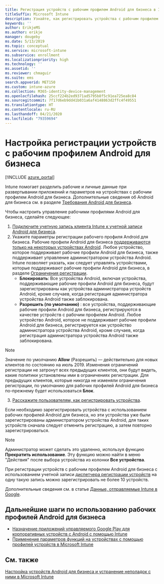 ```yaml
---
title: Регистрация устройств с рабочим профилем Android для бизнеса в Intune
titleSuffix: Microsoft Intune
description: Узнайте, как регистрировать устройства с рабочим профилем Android для бизнеса в Intune.
keywords: ''
author: ErikjeMS
ms.author: erikje
manager: dougeby
ms.date: 5/13/2019
ms.topic: conceptual
ms.service: microsoft-intune
ms.subservice: enrollment
ms.localizationpriority: high
ms.technology: ''
ms.assetid: ''
ms.reviewer: chmaguir
ms.suite: ems
search.appverid: MET150
ms.custom: intune-azure
ms.collection: M365-identity-device-management
ms.openlocfilehash: 25ccf224b2ed9371ad5795b8f5c91ea725ea8c84
ms.sourcegitcommit: 7f17d6eb9dd41b031a6af4148863d2ffc4f49551
ms.translationtype: HT
ms.contentlocale: ru-RU
ms.lasthandoff: 04/21/2020
ms.locfileid: "79359694"
---
```

# <a name="set-up-enrollment-of-android-enterprise-work-profile-devices"></a>Настройка регистрации устройств с рабочим профилем Android для бизнеса

[!INCLUDE [azure_portal](../includes/azure_portal.md)]

Intune помогает разделить рабочие и личные данные при развертывании приложений и параметров на устройствах с рабочим профилем Android для бизнеса. Дополнительные сведения об Android для бизнеса см. в разделе [Требования Android для бизнеса](https://support.google.com/work/android/answer/6174145?hl=en&ref_topic=6151012).

Чтобы настроить управление рабочими профилями Android для бизнеса, сделайте следующее:

1. [Подключите учетную запись клиента Intune к учетной записи Android для бизнеса](connect-intune-android-enterprise.md).
2. Укажите параметры регистрации рабочего профиля Android для бизнеса. Рабочие профили Android для бизнеса [поддерживаются только на некоторых устройствах Android](https://support.google.com/work/android/answer/6174145?hl=en&ref_topic=6151012%20style=%22target=new_window%22). Любое устройство, которое поддерживает рабочие профили Android для бизнеса, также поддерживает управление администратором устройства Android. Intune позволяет указать, как следует управлять устройствами, которые поддерживают рабочие профили Android для бизнеса, в разделе [Ограничения регистрации](enrollment-restrictions-set.md).
    - **Блокировать**:  Все устройства Android, включая устройства, поддерживающие рабочие профили Android для бизнеса, будут зарегистрированы как устройства администратора устройств Android, кроме случаев, когда регистрация администратора устройства Android также заблокирована. 
    - **Разрешить (по умолчанию)** : все устройства, поддерживающие рабочие профили Android для бизнеса, регистрируются в качестве устройств с рабочим профилем Android. Любое устройство Android, которое не поддерживает рабочие профили Android для бизнеса, регистрируется как устройство администратора устройства Android, кроме случаев, когда регистрация администратора устройства Android также заблокирована. 
> [!NOTE]
> Значение по умолчанию **Allow** (Разрешить) — действительно для новых клиентов по состоянию на июль 2019. Изменения ограничений регистрации не затронут всех предыдущих клиентов, они будут видеть, какие политики установлены ими в ограничениях регистрации. Для предыдущих клиентов, которые никогда не изменяли ограничения регистрации, по умолчанию для рабочих профилей Android для бизнеса по-прежнему будет использоваться **Блок**.

3. [Расскажите пользователям, как регистрировать устройства](../user-help/enroll-device-android-work-profile.md).  

Если необходимо зарегистрировать устройства с использованием рабочих профилей Android для бизнеса, но эти устройства уже были зарегистрированы администратором устройства Android, для таких устройств сначала следует отменить регистрацию, а затем повторно зарегистрироваться.
> [!NOTE]
> Администратор может сделать это удаленно, используя функцию **Прекратить использование**. Эту функцию можно найти в меню "Действия" после выбора устройства из колонки **Все устройства**.

При регистрации устройств с рабочим профилем Android для бизнеса с использованием учетной записи [диспетчера регистрации устройств](device-enrollment-manager-enroll.md) на одну такую запись можно зарегистрировать не более 10 устройств.

Дополнительные сведения см. в статье [Данные, отправляемые Intune в Google](../protect/data-intune-sends-to-google.md).

## <a name="next-steps-for-android-enterprise-work-profiles"></a>Дальнейшие шаги по использованию рабочих профилей Android для бизнеса
- [Назначение приложений управляемого Google Play для корпоративных устройств с Android с помощью Intune](../apps/apps-add-android-for-work.md)
- [Применение параметров функций на устройствах с помощью профилей устройств в Microsoft Intune](../configuration/device-profiles.md)

## <a name="see-also"></a>См. также

[Настройка устройств Android для бизнеса и устранение неполадок с ними в Microsoft Intune](https://support.microsoft.com/help/4476974)

